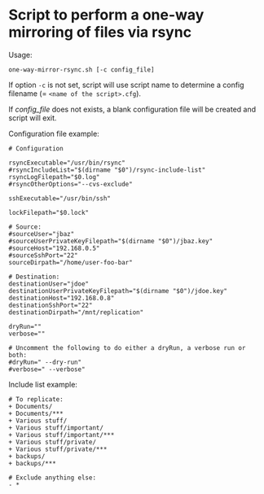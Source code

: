 Script to perform a one-way mirroring of files via rsync
========================================================

Usage:
```Shell
one-way-mirror-rsync.sh [-c config_file]
```

If option `-c` is not set, script will use script name to determine a config filename (= `<name of the script>.cfg`).

If _config_file_ does not exists, a blank configuration file will be created and script will exit.

Configuration file example:

    # Configuration
    
    rsyncExecutable="/usr/bin/rsync"
    #rsyncIncludeList="$(dirname "$0")/rsync-include-list"
    rsyncLogFilepath="$0.log"
    #rsyncOtherOptions="--cvs-exclude"
    
    sshExecutable="/usr/bin/ssh"
    
    lockFilepath="$0.lock"
    
    # Source:
    #sourceUser="jbaz"
    #sourceUserPrivateKeyFilepath="$(dirname "$0")/jbaz.key"
    #sourceHost="192.168.0.5"
    #sourceSshPort="22"
    sourceDirpath="/home/user-foo-bar"
    
    # Destination:
    destinationUser="jdoe"
    destinationUserPrivateKeyFilepath="$(dirname "$0")/jdoe.key"
    destinationHost="192.168.0.8"
    destinationSshPort="22"
    destinationDirpath="/mnt/replication"
    
    dryRun=""
    verbose=""
    
    # Uncomment the following to do either a dryRun, a verbose run or both:
    #dryRun=" --dry-run"
    #verbose=" --verbose"

Include list example:
    
    # To replicate:
    + Documents/
    + Documents/***
    + Various stuff/
    + Various stuff/important/
    + Various stuff/important/***
    + Various stuff/private/
    + Various stuff/private/***
    + backups/
    + backups/***
    
    # Exclude anything else:
    - *

